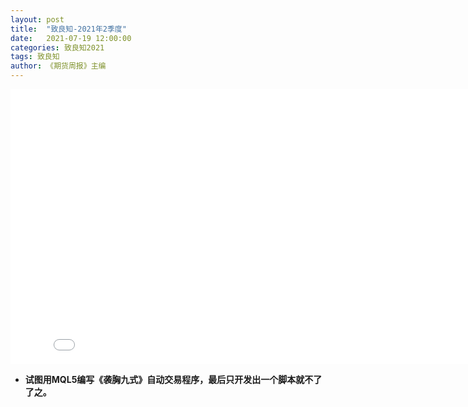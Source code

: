 ```yaml
---
layout: post
title:  "致良知-2021年2季度"
date:   2021-07-19 12:00:00
categories: 致良知2021
tags: 致良知
author: 《期货周报》主编
---
```

<iframe frameborder="0" width="825" height="440" iframe src="//player.bilibili.com/player.html?aid=63411044&bvid=BV124411Q7iV&cid=110125621&page=1" scrolling="no" border="0" frameborder="no" framespacing="0" allowfullscreen="true"> </iframe>

* **试图用MQL5编写《袭胸九式》自动交易程序，最后只开发出一个脚本就不了了之。**
